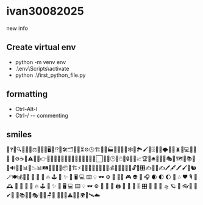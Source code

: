 # ivan30082025

new info

## Create virtual env
- python -m venv env
- .\env\Scripts\activate
- python .\first_python_file.py

## formatting
- Ctrl-Alt-l
- Ctrl-/  -- commenting

## smiles
💭❓📌🔍❌🚧⏰⚖️💾🐍🧪🖥️🔩⁉️🤝🛠️🗂️🏢🔄⏳⚙️🕓🏗️🏁🐢🏭🦥🧩🦉📡🕸️🎨🏞️🖌️🔗🗄️🔐🧱🌩️🔌🛑🪲🐞💻🌐📩 🐋 🚢⚙️☕🔑⚠️🧳🔔👉💸📆⏰🚀👏🧪🧑🏻‍💻🗼🇫🇷👀✅⬜✊📜🕒📂🖱️🌱🔒🧹💥📈🏆📢🛎️🧠🔄🎯🎭🔦🗺️🔑📚💡📝🔊📡📮📊🔄📉📊🛤️🔬🔭🧵🛒📦📜🏗️⚡🌟🔋🏴‍☠️🌊🔮🏹🚦💰👨‍🔧👩‍🔬🚧🔓🚪🎛️✍️📑📝✍️🖊️🖋️🖍️🖌️🎯🐿 🪄🍽️💰📖🚀 🎸 🤖 🫶 🔥 🕹️ 👾 ✨ 🌴 🖥️ 💻 ⌨️ 💡 🕶️ ⚙️ 🍒 🧙‍♂️ 🎮 👽 🌌 🎧 🌒 🌓 🌔 🎵 🎶 ❤️ 🎙️ 📸 🕰️ 🚀 🎸 🤖 🫶 🔥 🕹️ 👾 ✨ 🌴 🖥️ 💻 ⌨️ 💡 🕶️ ⚙️ 🍒 🦄 📱 🖨️ 📡 🔬 🔭 🎚️ 🎛️ 🧬 🔮 🧲 🛸 🪐 🌠 👓🧱 📄 ✔🚂 🔧📚🔐⏰🎭🕯📂💼🪑🔚 🔌🧼🔐⚠️🧊🔔🌍🧨🛰️☁️

